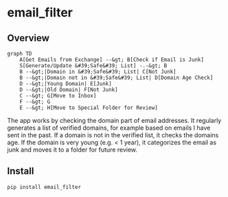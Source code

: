 # email_filter

<!-- WARNING: THIS FILE WAS AUTOGENERATED! DO NOT EDIT! -->

## Overview

``` mermaid
graph TD
    A[Get Emails from Exchange] --&gt; B[Check if Email is Junk]
    S[Generate/Update &#39;Safe&#39; List] -.-&gt; B
    B --&gt;|Domain in &#39;Safe&#39; List| C[Not Junk]
    B --&gt;|Domain not in &#39;Safe&#39; List| D[Domain Age Check]
    D --&gt;|Young Domain| E[Junk]
    D --&gt;|Old Domain| F[Not Junk]
    C --&gt; G[Move to Inbox]
    F --&gt; G
    E --&gt; H[Move to Special Folder for Review]
```

The app works by checking the domain part of email addresses. It
regularly generates a list of verified domains, for example based on
emails I have sent in the past. If a domain is not in the verified list,
it checks the domains age. If the domain is very young (e.g. \< 1 year),
it categorizes the email as junk and moves it to a folder for future
review.

## Install

``` sh
pip install email_filter
```
